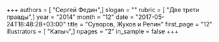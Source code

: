 +++
authors = [ "Сергей Федин",]
slogan = ""
rubric = [ "Две трети правды",]
year = "2014"
month = "12"
date = "2017-05-24T18:48:28+03:00"
title = "Суворов, Жуков и Репин"
first_page = "12"
illustrators = [ "Капыч",]
npages = "2"
in_sample = false
+++
